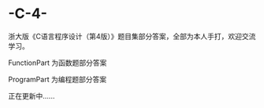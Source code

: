 # -C-4-
浙大版《C语言程序设计（第4版）》题目集部分答案，全部为本人手打，欢迎交流学习。

FunctionPart 为函数题部分答案

ProgramPart 为编程题部分答案

正在更新中......

